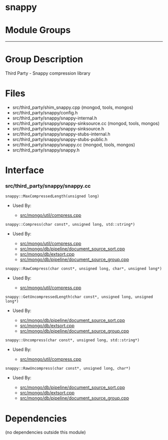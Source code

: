# snappy

# Module Groups

-------------

# Group Description
Third Party - Snappy compression library

# Files
- src/third\_party/shim\_snappy.cpp   (mongod, tools, mongos)
- src/third\_party/snappy/config.h
- src/third\_party/snappy/snappy-internal.h
- src/third\_party/snappy/snappy-sinksource.cc   (mongod, tools, mongos)
- src/third\_party/snappy/snappy-sinksource.h
- src/third\_party/snappy/snappy-stubs-internal.h
- src/third\_party/snappy/snappy-stubs-public.h
- src/third\_party/snappy/snappy.cc   (mongod, tools, mongos)
- src/third\_party/snappy/snappy.h

# Interface

### src/third\_party/snappy/snappy.cc

<div></div>

    snappy::MaxCompressedLength(unsigned long)

- Used By:

    - [src/mongo/util/compress.cpp](../utilities)

<div></div>

    snappy::Compress(char const*, unsigned long, std::string*)

- Used By:

    - [src/mongo/util/compress.cpp](../utilities)
    - [src/mongo/db/pipeline/document\_source\_sort.cpp](../aggregation\_framework)
    - [src/mongo/db/extsort.cpp](../aggregation\_framework)
    - [src/mongo/db/pipeline/document\_source\_group.cpp](../aggregation\_framework)

<div></div>

    snappy::RawCompress(char const*, unsigned long, char*, unsigned long*)

- Used By:

    - [src/mongo/util/compress.cpp](../utilities)

<div></div>

    snappy::GetUncompressedLength(char const*, unsigned long, unsigned long*)

- Used By:

    - [src/mongo/db/pipeline/document\_source\_sort.cpp](../aggregation\_framework)
    - [src/mongo/db/extsort.cpp](../aggregation\_framework)
    - [src/mongo/db/pipeline/document\_source\_group.cpp](../aggregation\_framework)

<div></div>

    snappy::Uncompress(char const*, unsigned long, std::string*)

- Used By:

    - [src/mongo/util/compress.cpp](../utilities)

<div></div>

    snappy::RawUncompress(char const*, unsigned long, char*)

- Used By:

    - [src/mongo/db/pipeline/document\_source\_sort.cpp](../aggregation\_framework)
    - [src/mongo/db/extsort.cpp](../aggregation\_framework)
    - [src/mongo/db/pipeline/document\_source\_group.cpp](../aggregation\_framework)

# Dependencies
(no dependencies outside this module)
